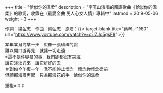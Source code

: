 +++
title = "恰似你的溫柔"
description = "李茂山演唱的國語歌曲《恰似你的溫柔》的歌詞，收錄在《最愛金曲 男人心女人情》專輯中"
lastmod = 2019-05-06
weight = 3
+++

作詞：梁弘志　作曲：梁弘志　原唱：{{< target-blank title="蔡琴／1980" url="https://www.youtube.com/watch?v=c3lZJo5gsF8" >}}

某年某月的某一天　就像一張破碎的臉  
難以開口道再見　就讓一切走遠  
※這不是件容易的事　我們卻都沒有哭泣  
讓它淡淡的來　讓它好好的去  
＃到如今年復一年　我不能停止懷念　懷念你懷念從前  
但願那海風再起　只為那浪花的手　恰似你的溫柔  

重複※＃＃